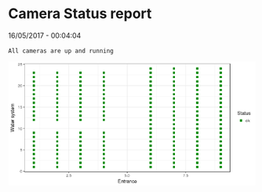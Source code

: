 Camera Status report
================
16/05/2017 - 00:04:04

    All cameras are up and running

![](camreport_files/figure-markdown_github/unnamed-chunk-2-1.png)

